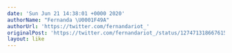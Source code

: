 ```yaml
---
date: 'Sun Jun 21 14:38:01 +0000 2020'
authorName: "Fernanda \U0001F49A"
authorUrl: 'https://twitter.com/fernandariot_'
originalPost: 'https://twitter.com/fernandariot_/status/1274713186676154369'
layout: like
---
```

